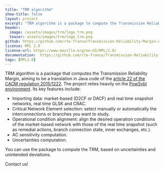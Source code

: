 ```yaml
---
title: "TRM algorithm"
show-title: false
layout: project
excerpt: "TRM algorithm is a package to compute the Transmission Reliability Margin."
header:
  image: /assets/images/trm/logo_trm.png
  teaser: assets/images/trm/logo_trm.png
github: https://github.com/rte-france/Transmission-Reliability-Margin-Algorithm
license: MPL 2.0
license-url: https://www.mozilla.org/en-US/MPL/2.0/
documentation:  https://github.com/rte-france/Transmission-Reliability-Margin-Algorithm/blob/main/doc/algorithm.md
tags: [MPL2.0]
---
```


TRM algorithm is a package that computes the Transmission Reliability Margin, aiming to be a translation in Java code of the [article 22 of the CACM regulation 2015/1222](https://eur-lex.europa.eu/legal-content/EN/TXT/?uri=CELEX:32015R1222#d1e2148-24-1).
The project relies heavily on the [PowSybl environment](https://www.powsybl.org/index.html).
Its key features include:

- Importing data: market-based (D2CF or DACF) and real time snapshot networks, real time GLSK and CRAC.
- Critical Network Element selection: select manually or automatically the interconnections or branches you want to study.
- Operational condition alignment: align the desired operation conditions of the market-based network with those of the real time snapshot (such as remedial actions, branch connection state, inner exchanges, etc.).
- AC sensitivity computation.
- Uncertainties computation.

You can use the package to compute the TRM, based on uncertainties and unintended deviations.

Contact us!
